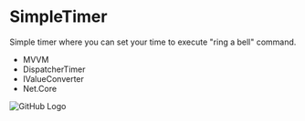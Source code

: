 # SimpleTimer
Simple timer where you can set your time to execute "ring a bell" command. 

* MVVM
* DispatcherTimer
* IValueConverter
* Net.Core

![GitHub Logo](https://user-images.githubusercontent.com/72302395/101204483-f6d20f80-3674-11eb-8aef-1107334ad08f.png)

